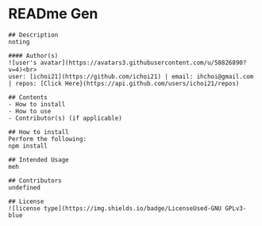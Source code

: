 # READme Gen
    ## Description
    noting

    #### Author(s)
    ![user's avatar](https://avatars3.githubusercontent.com/u/58826890?v=4)<br>
    user: [ichoi21](https://github.com/ichoi21) | email: ihchoi@gmail.com | repos: [Click Here}(https://api.github.com/users/ichoi21/repos)

    ## Contents
    - How to install
    - How to use
    - Contributor(s) (if applicable)

    ## How to install
    Perform the following:
    npm install

    ## Intended Usage
    meh

    ## Contributors
    undefined

    ## License
    ![license type](https://img.shields.io/badge/LicenseUsed-GNU GPLv3-blue